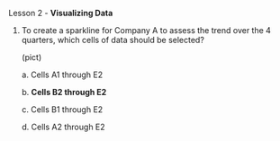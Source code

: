 Lesson 2 - **Visualizing Data**

1.  To create a sparkline for Company A to assess the trend over the 4 quarters, which cells of data should be selected?

    (pict)

    a.  Cells A1 through E2

    b.  **Cells B2 through E2**

    c.  Cells B1 through E2

    d.  Cells A2 through E2
